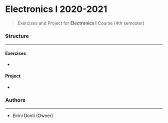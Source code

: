 # Electronics I 2020-2021
> Exercises and Project for **Electronics I** Course (4th semester)

### Structure
---
#### Exercises

- 
    
#### Project

- 

### Authors
---

- Eirini Donti (Owner)

<!-- ### License
--- -->
